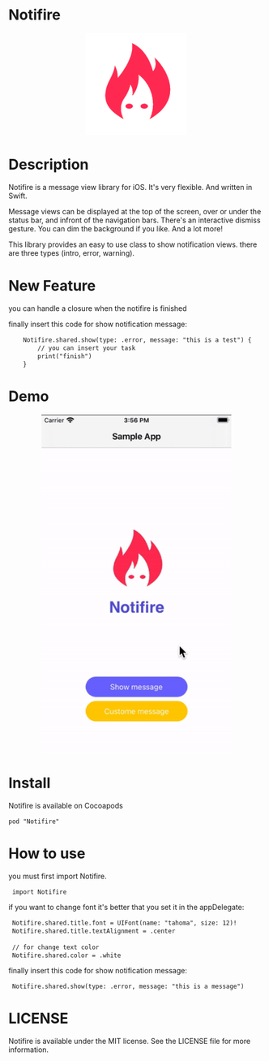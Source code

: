 # Notifire

<p align="center">

<img src ="Screenshots/logo.png" width=200 />

</p>

# Description
Notifire is a message view library for iOS. It's very flexible. And written in Swift.

Message views can be displayed at the top of the screen, over or under the status bar, and infront of the navigation bars. There's an interactive dismiss gesture. You can dim the background if you like. And a lot more!

This library provides an easy to use class to show notification views.
there are three types (intro, error, warning).

# New Feature
you can handle a closure when the notifire is finished

finally insert this code for show notification message:

        Notifire.shared.show(type: .error, message: "this is a test") {
            // you can insert your task 
            print("finish")
        }
        
# Demo

<p align="center">
  <img width="375" height="667" src="Screenshots/demo.gif">
</p>

# Install
Notifire is available on Cocoapods

    pod "Notifire"
    
# How to use
you must first import Notifire.

     import Notifire
     
if you want to change font it's better that you set it in the appDelegate:

     Notifire.shared.title.font = UIFont(name: "tahoma", size: 12)!
     Notifire.shared.title.textAlignment = .center
     
     // for change text color
     Notifire.shared.color = .white

finally insert this code for show notification message:

     Notifire.shared.show(type: .error, message: "this is a message")



# LICENSE
Notifire is available under the MIT license. See the LICENSE file for more information.
